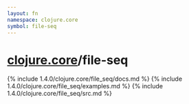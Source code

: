 ```yaml
---
layout: fn
namespace: clojure.core
symbol: file-seq
---
```


# [clojure.core](../)/file-seq

{% include 1.4.0/clojure.core/file_seq/docs.md %}
{% include 1.4.0/clojure.core/file_seq/examples.md %}
{% include 1.4.0/clojure.core/file_seq/src.md %}

